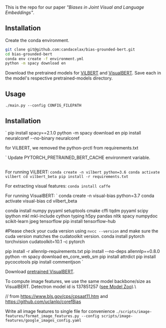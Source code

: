 This is the repo for our paper *"Biases in Joint Visual and Language Embeddings"*.

## Installation
Create the conda environment.
```bash
git clone git@github.com:candacelax/bias-grounded-bert.git
cd bias-grounded-bert
conda env create -f environment.yml
python -m spacy download en
```


Download the pretrained models for [ViLBERT](https://drive.google.com/drive/folders/1Re0L75uazH3Qrep_aRgtaVelDEz4HV9c) and [VisualBERT](https://drive.google.com/file/d/1QvivVfRsRF518OQSQNaN7aFk6eQ43vP_/view). Save each in the model's respective pretrained-models directory.


## Usage
`./main.py --config CONFIG_FILEPATH`



## Installation
`
pip install spacy==2.1.0
python -m spacy download en
pip install neuralcoref --no-binary neuralcoref

for ViLBERT, we removed the python-prctl from requirements.txt

`
Update PYTORCH_PRETRAINED_BERT_CACHE environment variable.




## 
For running ViLBERT:
`
conda create -n vilbert python=3.6
conda activate vilbert
cd vilbert_beta
pip install -r requirements.txt
`

For extracting visual features:
`conda install caffe`


For running VisualBERT:
`
conda create -n visual-bias python=3.7
conda activate visual-bias
cd vilbert_beta

conda install numpy pyyaml setuptools cmake cffi tqdm pyyaml scipy ipython mkl mkl-include cython typing h5py pandas nltk spacy numpydoc scikit-learn jpeg tensorflow
pip install tensorflow-hub

#Please check your cuda version using `nvcc --version` and make sure the cuda version matches the cudatoolkit version.
conda install pytorch torchvision cudatoolkit=10.1 -c pytorch

pip install -r allennlp-requirements.txt
pip install --no-deps allennlp==0.8.0
python -m spacy download en_core_web_sm
pip install attrdict
pip install pycocotools
pip install commentjson
`

Download [pretrained VisualBERT](https://drive.google.com/file/d/1QvivVfRsRF518OQSQNaN7aFk6eQ43vP_/view).

To compute image features, we use the same model backbone/size as VisualBERT. Detectron model id is 137851257 ([see Model Zoo](https://github.com/facebookresearch/detectron2/blob/master/MODEL_ZOO.md)).\

// from https://www.bls.gov/cps/cpsaat11.htm and https://github.com/uclanlp/corefBias

Write all image features to single file for convenience
`./scripts/image-features/format_image_features.py --config scripts/image-features/google_images_config.yaml`
